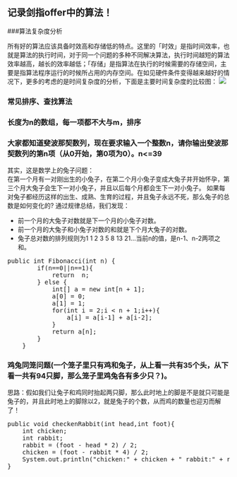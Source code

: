 ## 记录剑指offer中的算法！

###算法复杂度分析

所有好的算法应该具备时效高和存储低的特点。这里的「时效」是指时间效率，也就是算法的执行时间，对于同一个问题的多种不同解决算法，执行时间越短的算法效率越高，越长的效率越低；「存储」是指算法在执行的时候需要的存储空间，主要是指算法程序运行的时候所占用的内存空间。在如见硬件条件变得越来越好的情况下，更多的考虑的是时间复杂度的分析，下面是主要时间复杂度的比较图：
![](https://i.imgur.com/HkgTZSq.jpg)

### 常见排序、查找算法

### 长度为n的数组，每一项都不大与m，排序

### 大家都知道斐波那契数列，现在要求输入一个整数n，请你输出斐波那契数列的第n项（从0开始，第0项为0）。n<=39
其实，这是数学上的兔子问题：<br/>
在第一个月有一对刚出生的小兔子，在第二个月小兔子变成大兔子并开始怀孕，第三个月大兔子会生下一对小兔子，并且以后每个月都会生下一对小兔子。 如果每对兔子都经历这样的出生、成熟、生育的过程，并且兔子永远不死，那么兔子的总数是如何变化的?
通过规律总结，我们发现：

* 前一个月的大兔子对数就是下一个月的小兔子对数。</br>
* 前一个月的大兔子和小兔子对数的和就是下个月大兔子的对数。
* 兔子总对数的排列规则为1 1 2 3 5 8 13 21...当前n的值，是n-1、n-2两项之和。
<pre class="prettyprit lang-java">
public int Fibonacci(int n) {
        if(n==0||n==1){
            return  n;
        } else {
            int[] a = new int[n + 1];
            a[0] = 0;
            a[1] = 1;
            for(int i = 2;i < n + 1;i++){
                a[i] = a[i-1] + a[i-2];
            }
            return a[n];
        }
    }
</pre>

### 鸡兔同笼问题(一个笼子里只有鸡和兔子，从上看一共有35个头，从下看一共有94只脚，那么笼子里鸡兔各有多少只？)。
思路：假如我们让兔子和鸡同时抬起两只脚，那么此时地上的脚是不是就只可能是兔子的，并且此时地上的脚除以2，就是兔子的个数，从而鸡的数量也迎刃而解了！
<pre class="prettyprit lang-java">
public void checkenRabbit(int head,int foot){
    int chicken;
    int rabbit;
    rabbit = (foot - head * 2) / 2;
    chicken = (foot - rabbit * 4) / 2;
    System.out.println("chicken:" + chicken + " rabbit:" + rabbit);
}
</pre>